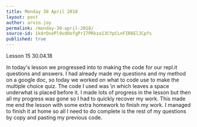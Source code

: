 ```yaml
---
title: Monday 30 April 2018
layout: post
author: arvin.joy
permalink: /monday-30-april-2018/
source-id: 1k4rOsePl9vdOofgPrI7PRkza13CYpCLnFIR8ElJCpfs
published: true
---
```

Lesson 15                     30.04.18

In today's lesson we progressed into to making the code for our repl.it questions and answers. I had already made my questions and my method on a google doc, so today we worked on what to code use to make the multiple choice quiz. The code I used was \n which leaves a space underwhat is placed before it. I made lots of progress in the lesson but then all my progress was gone so I had to quickly recover my work. This made me end the lesson with some extra homework to finish my work. I managed to finish it at home so all I need to do complete is the rest of my questions by copy and pasting my previous code.

